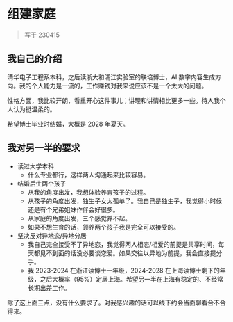 # 组建家庭

> 写于 230415

## 我自己的介绍

清华电子工程系本科，之后读浙大和浦江实验室的联培博士，AI 数字内容生成方向。我的个人能力是一流的，工作赚钱对我来说应该不是一个太大的问题。

性格方面，我比较开朗，看重开心这件事儿；讲理和讲情相比更多一些。待人我个人认为挺温柔的。

希望博士毕业时结婚，大概是 2028 年夏天。

## 我对另一半的要求

- 读过大学本科
    - 什么专业都行，这样两人沟通起来比较容易。
- 结婚后生两个孩子
    - 从我的角度出发，我想体验养育孩子的过程。
    - 从孩子的角度出发，独生子女太孤单了。我自己是独生子，我觉得小时候还是有个兄弟姐妹作伴会好很多。
    - 从家庭的角度出发，三个感觉养不起。
    - 如果不想生育的话，领养两个孩子我是完全可以接受的。
- 坚决反对异地恋/异地分居
    - 我自己完全接受不了异地恋，我觉得两人相恋/相爱的前提是共享时间，每天都见不到面的话没必要谈恋爱。如果交往以异地为前提，我会直接提分手。
    - 我 2023-2024 在浙江读博士一年级，2024-2028 在上海读博士剩下的年级，之后大概率（95%）定居上海。希望另一半在上海有稳定的、不经常长期出差工作。

除了这上面三点，没有什么要求了。对我感兴趣的话可以线下约会当面聊看合不合得来。
